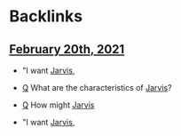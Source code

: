 
# Backlinks
## [February 20th, 2021](<February 20th, 2021.md>)
- "I want [Jarvis](<Jarvis.md>),

- [Q](<Q.md>) What are the characteristics of [Jarvis](<Jarvis.md>)?

- [Q](<Q.md>) How might [Jarvis](<Jarvis.md>)

- "I want [Jarvis](<Jarvis.md>),

